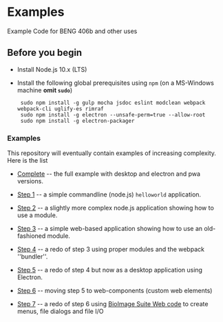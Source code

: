 # Examples
Example Code for BENG 406b and other uses

## Before you begin

 * Install Node.js 10.x (LTS)
 * Install the following global prerequisites using `npm` (on a MS-Windows
   machine __omit `sudo`__)

        sudo npm install -g gulp mocha jsdoc eslint modclean webpack webpack-cli uglify-es rimraf 
        sudo npm install -g electron --unsafe-perm=true --allow-root
        sudo npm install -g electron-packager

### Examples

This repository will eventually contain examples of increasing
complexity. Here is the list

* [Complete](./complete) -- the full example with desktop and electron and pwa
  versions.
  
* [Step 1](./step1) -- a simple commandline (node.js)  `helloworld` application.
* [Step 2](./step2) -- a slightly more complex node.js application showing how
  to use a module.
* [Step 3](./step3) -- a simple web-based application showing how to use an
  old-fashioned module.
* [Step 4](./step4) -- a redo of step 3 using proper modules and the webpack ''bundler''.
* [Step 5](./step5) -- a redo of step 4 but now as a desktop application using
  Electron.
* [Step 6](./step6) -- moving step 5 to web-components (custom web elements)
* [Step 7](./step7) -- a redo of step 6 using
  [BioImage Suite Web code](https://github.com/bioimagesuiteweb/bisweb) to
  create menus, file dialogs and file I/O
